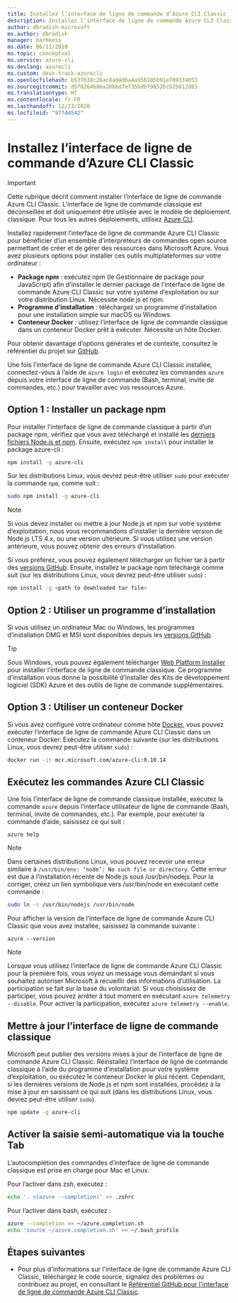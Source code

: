 ```yaml
---
title: Installez l’interface de ligne de commande d’Azure CLI Classic
description: Installez l’interface de ligne de commande Azure CLI Classic pour Mac, Linux et Windows afin de commencer à utiliser les services Azure
author: dbradish-microsoft
ms.author: dbradish
manager: barbkess
ms.date: 06/11/2018
ms.topic: conceptual
ms.service: azure-cli
ms.devlang: azurecli
ms.custom: devx-track-azurecli
ms.openlocfilehash: b53fb38c26ac8ad4dba4a956105b91e789334053
ms.sourcegitcommit: d5f026468ea20bbd7ef35bdbf9852bcb2b812d83
ms.translationtype: HT
ms.contentlocale: fr-FR
ms.lasthandoff: 12/23/2020
ms.locfileid: "97744542"
---
```

# <a name="install-the-azure-classic-cli"></a>Installez l’interface de ligne de commande d’Azure CLI Classic

> [!IMPORTANT]
> Cette rubrique décrit comment installer l’interface de ligne de commande Azure CLI Classic. L’interface de ligne de commande classique est déconseillée et doit uniquement être utilisée avec le modèle de déploiement classique.
> Pour tous les autres déploiements, utilisez [Azure CLI](/cli/azure).

Installez rapidement l’interface de ligne de commande Azure CLI Classic pour bénéficier d’un ensemble d’interpréteurs de commandes open source permettant de créer et de gérer des ressources dans Microsoft Azure. Vous avez plusieurs options pour installer ces outils multiplateformes sur votre ordinateur :

* **Package npm** : exécutez npm (le Gestionnaire de package pour JavaScript) afin d’installer le dernier package de l’interface de ligne de commande Azure CLI Classic sur votre système d’exploitation ou sur votre distribution Linux. Nécessite node.js et npm.
* **Programme d’installation** : téléchargez un programme d’installation pour une installation simple sur macOS ou Windows.
* **Conteneur Docker** : utilisez l’interface de ligne de commande classique dans un conteneur Docker prêt à exécuter. Nécessite un hôte Docker.

Pour obtenir davantage d’options générales et de contexte, consultez le référentiel du projet sur [GitHub](https://github.com/azure/azure-xplat-cli).

Une fois l’interface de ligne de commande Azure CLI Classic installée, connectez-vous à l’aide de `azure login` et exécutez les commandes `azure` depuis votre interface de ligne de commande (Bash, terminal, invite de commandes, etc.) pour travailler avec vos ressources Azure.

## <a name="option-1-install-an-npm-package"></a>Option 1 : Installer un package npm

Pour installer l’interface de ligne de commande classique à partir d’un package npm, vérifiez que vous avez téléchargé et installé les [derniers fichiers Node.js et npm](https://nodejs.org/en/download/package-manager/). Ensuite, exécutez `npm install` pour installer le package azure-cli :

```bash
npm install -g azure-cli
```

Sur les distributions Linux, vous devrez peut-être utiliser `sudo` pour exécuter la commande `npm`, comme suit :

```bash
sudo npm install -g azure-cli
```

> [!NOTE]
> Si vous devez installer ou mettre à jour Node.js et npm sur votre système d’exploitation, nous vous recommandons d’installer la dernière version de Node.js LTS 4.x, ou une version ultérieure. Si vous utilisez une version antérieure, vous pouvez obtenir des erreurs d’installation.

Si vous préférez, vous pouvez également télécharger un fichier tar à partir des [versions GitHub](https://github.com/Azure/azure-xplat-cli/releases). Ensuite, installez le package npm téléchargé comme suit (sur les distributions Linux, vous devrez peut-être utiliser `sudo`) :

```bash
npm install -g <path to downloaded tar file>
```

## <a name="option-2-use-an-installer"></a>Option 2 : Utiliser un programme d’installation

Si vous utilisez un ordinateur Mac ou Windows, les programmes d’installation DMG et MSI sont disponibles depuis les [versions GitHub](https://github.com/Azure/azure-xplat-cli/releases).

> [!TIP]
> Sous Windows, vous pouvez également télécharger [Web Platform Installer](https://go.microsoft.com/?linkid=9828653) pour installer l’interface de ligne de commande classique. Ce programme d’installation vous donne la possibilité d’installer des Kits de développement logiciel (SDK) Azure et des outils de ligne de commande supplémentaires.

## <a name="option-3-use-a-docker-container"></a>Option 3 : Utiliser un conteneur Docker

Si vous avez configuré votre ordinateur comme hôte [Docker](https://docs.docker.com/engine/understanding-docker/), vous pouvez exécuter l’interface de ligne de commande Azure CLI Classic dans un conteneur Docker. Exécutez la commande suivante (sur les distributions Linux, vous devrez peut-être utiliser `sudo`) :

```bash
docker run -it mcr.microsoft.com/azure-cli:0.10.14
```

## <a name="run-azure-classic-cli-commands"></a>Exécutez les commandes Azure CLI Classic

Une fois l’interface de ligne de commande classique installée, exécutez la commande `azure` depuis l’interface utilisateur de ligne de commande (Bash, terminal, invite de commandes, etc.). Par exemple, pour exécuter la commande d’aide, saisissez ce qui suit :

```azurecli-interactive
azure help
```

> [!NOTE]
> Dans certaines distributions Linux, vous pouvez recevoir une erreur similaire à `/usr/bin/env: ‘node’: No such file or directory`. Cette erreur est due à l’installation récente de Node.js sous /usr/bin/nodejs. Pour la corriger, créez un lien symbolique vers /usr/bin/node en exécutant cette commande :

```bash
sudo ln -s /usr/bin/nodejs /usr/bin/node
```

Pour afficher la version de l’interface de ligne de commande Azure CLI Classic que vous avez installée, saisissez la commande suivante :

```azurecli-interactive
azure --version
```

> [!NOTE]
> Lorsque vous utilisez l’interface de ligne de commande Azure CLI Classic pour la première fois, vous voyez un message vous demandant si vous souhaitez autoriser Microsoft à recueillir des informations d’utilisation. La participation se fait sur la base du volontariat. Si vous choisissez de participer, vous pouvez arrêter à tout moment en exécutant `azure telemetry --disable`. Pour activer la participation, exécutez `azure telemetry --enable`.

## <a name="update-the-classic-cli"></a>Mettre à jour l’interface de ligne de commande classique

Microsoft peut publier des versions mises à jour de l’interface de ligne de commande Azure CLI Classic. Réinstallez l’interface de ligne de commande classique à l’aide du programme d’installation pour votre système d’exploitation, ou exécutez le conteneur Docker le plus récent. Cependant, si les dernières versions de Node.js et npm sont installées, procédez à la mise à jour en saisissant ce qui suit (dans les distributions Linux, vous devrez peut-être utiliser `sudo`).

```bash
npm update -g azure-cli
```

## <a name="enable-tab-completion"></a>Activer la saisie semi-automatique via la touche Tab

L’autocomplétion des commandes d’interface de ligne de commande classique est prise en charge pour Mac et Linux.

Pour l’activer dans zsh, exécutez :

```bash
echo '. <(azure --completion)' >> .zshrc
```

Pour l’activer dans bash, exécutez :

```bash
azure --completion >> ~/azure.completion.sh
echo 'source ~/azure.completion.sh' >> ~/.bash_profile
```

## <a name="next-steps"></a>Étapes suivantes

* Pour plus d'informations sur l'interface de ligne de commande Azure CLI Classic, téléchargez le code source, signalez des problèmes ou contribuez au projet, en consultant le [Référentiel GitHub pour l'interface de ligne de commande Azure CLI Classic](https://github.com/azure/azure-xplat-cli).
